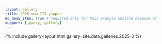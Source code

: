```yaml
---
layout: gallery
title: 2025 оны III улирал
no_menu_item: true # required only for this example website because of menu construction
support: [jquery, gallery]
---
```


{% include gallery-layout.html gallery=site.data.galleries.2025-3 %}
